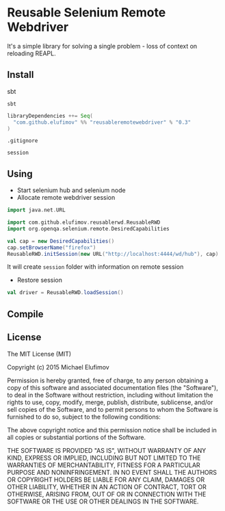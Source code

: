# Reusable Selenium Remote Webdriver

It's a simple library for solving a single problem - loss of context on reloading REAPL. 


## Install

sbt

`sbt`

```scala
libraryDependencies ++= Seq(
  "com.github.elufimov" %% "reusableremotewebdriver" % "0.3"
)
```

`.gitignore`

```
session
```


## Using

* Start selenium hub and selenium node
* Allocate remote webdriver session

```scala
import java.net.URL

import com.github.elufimov.reusablerwd.ReusableRWD
import org.openqa.selenium.remote.DesiredCapabilities

val cap = new DesiredCapabilities()
cap.setBrowserName("firefox")
ReusableRWD.initSession(new URL("http://localhost:4444/wd/hub"), cap)
```

It will create `session` folder with information on remote session

* Restore session 

```scala
val driver = ReusableRWD.loadSession()
```


## Compile




## License
The MIT License (MIT)

Copyright (c) 2015 Michael Elufimov

Permission is hereby granted, free of charge, to any person obtaining a copy
of this software and associated documentation files (the "Software"), to deal
in the Software without restriction, including without limitation the rights
to use, copy, modify, merge, publish, distribute, sublicense, and/or sell
copies of the Software, and to permit persons to whom the Software is
furnished to do so, subject to the following conditions:

The above copyright notice and this permission notice shall be included in all
copies or substantial portions of the Software.

THE SOFTWARE IS PROVIDED "AS IS", WITHOUT WARRANTY OF ANY KIND, EXPRESS OR
IMPLIED, INCLUDING BUT NOT LIMITED TO THE WARRANTIES OF MERCHANTABILITY,
FITNESS FOR A PARTICULAR PURPOSE AND NONINFRINGEMENT. IN NO EVENT SHALL THE
AUTHORS OR COPYRIGHT HOLDERS BE LIABLE FOR ANY CLAIM, DAMAGES OR OTHER
LIABILITY, WHETHER IN AN ACTION OF CONTRACT, TORT OR OTHERWISE, ARISING FROM,
OUT OF OR IN CONNECTION WITH THE SOFTWARE OR THE USE OR OTHER DEALINGS IN THE
SOFTWARE.
